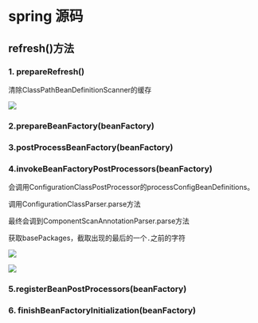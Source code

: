 # spring 源码

## refresh()方法

### 1. prepareRefresh()

清除ClassPathBeanDefinitionScanner的缓存

![](file://C:\Users\wWX1334749\AppData\Roaming\marktext\images\2025-08-05-14-29-50-image.png?msec=1754375390192)

### 2.prepareBeanFactory(beanFactory)

### 3.postProcessBeanFactory(beanFactory)

### 4.invokeBeanFactoryPostProcessors(beanFactory)

会调用ConfigurationClassPostProcessor的processConfigBeanDefinitions。

调用ConfigurationClassParser.parse方法

最终会调到ComponentScanAnnotationParser.parse方法

获取basePackages，截取出现的最后的一个`.`之前的字符

![](file://C:\Users\wWX1334749\AppData\Roaming\marktext\images\2025-08-05-15-21-28-image.png?msec=1754378488829)

![](file://C:\Users\wWX1334749\AppData\Roaming\marktext\images\2025-08-05-15-20-48-image.png?msec=1754378448429)

### 5.registerBeanPostProcessors(beanFactory)

### 6. finishBeanFactoryInitialization(beanFactory)
